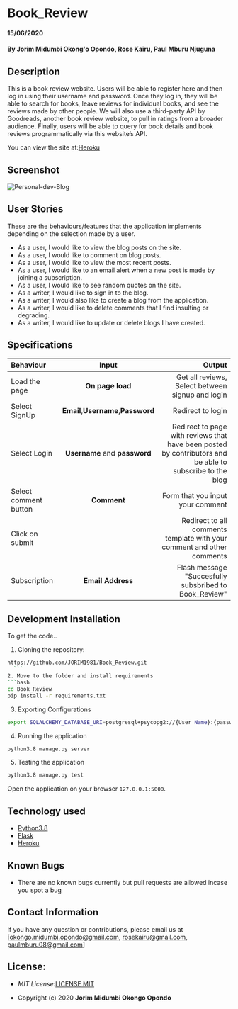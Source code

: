 

# Book_Review

#### 15/06/2020
#### By **Jorim Midumbi Okong'o Opondo, Rose Kairu, Paul Mburu Njuguna**

## Description
This is a book review website. Users will be able to register here and then log in using their username and password. Once they log in, they will be able to search for books, leave reviews for individual books, and see the reviews made by other people. We will also use a third-party API by Goodreads, another book review website, to pull in ratings from a broader audience. Finally, users will be able to query for book details and book reviews programmatically via this website’s API.


You can view the site at:[Heroku]()


## Screenshot
![Personal-dev-Blog]()



## User Stories
These are the behaviours/features that the application implements depending on the selection made by a user.

* As a user, I would like to view the blog posts on the site.
* As a user, I would like to comment on blog posts.
* As a user, I would like to view the most recent posts.
* As a user, I would like to an email alert when a new post is made by joining a subscription.
* As a user, I would like to see random quotes on the site.
* As a writer, I would like to sign in to the blog.
* As a writer, I would also like to create a blog from the application.
* As a writer, I would like to delete comments that I find insulting or degrading.
* As a writer, I would like to update or delete blogs I have created.


## Specifications

| Behaviour | Input | Output |
| :---------------- | :---------------: | ------------------: |
| Load the page | **On page load** | Get all reviews, Select between signup and login|
| Select SignUp| **Email**,**Username**,**Password** | Redirect to login|
| Select Login | **Username** and **password** | Redirect to page with reviews that have been posted by contributors and be able to subscribe to the blog|
| Select comment button | **Comment** | Form that you input your comment|
| Click on submit |  | Redirect to all comments template with your comment and other comments|
|Subscription | **Email Address**| Flash message "Succesfully subsbribed to Book_Review"|



## Development Installation

To get the code..

1. Cloning the repository:
  ```bash
  https://github.com/JORIM1981/Book_Review.git
    ```
2. Move to the folder and install requirements
  ```bash
  cd Book_Review
  pip install -r requirements.txt
  ```
3. Exporting Configurations
  ```bash
  export SQLALCHEMY_DATABASE_URI=postgresql+psycopg2://{User Name}:{password}@localhost/{database name}
  ```
4. Running the application
  ```bash
  python3.8 manage.py server
  ```
5. Testing the application
  ```bash
  python3.8 manage.py test
  ```
Open the application on your browser `127.0.0.1:5000`.


## Technology used

* [Python3.8](https://www.python.org/)
* [Flask](http://flask.pocoo.org/)
* [Heroku](https://heroku.com)


## Known Bugs
* There are no known bugs currently but pull requests are allowed incase you spot a bug

## Contact Information 

If you have any question or contributions, please email us at [okongo.midumbi.opondo@gmail.com, rosekairu@gmail.com, paulmburu08@gmail.com]

## License:

- _MIT License:_[LICENSE MIT](./LICENSE)

- Copyright (c) 2020 **Jorim Midumbi Okongo Opondo**


